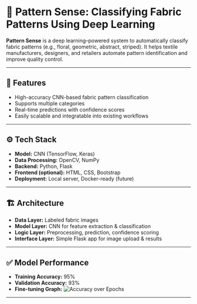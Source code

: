 # 🧵 Pattern Sense: Classifying Fabric Patterns Using Deep Learning

**Pattern Sense** is a deep learning–powered system to automatically classify fabric patterns (e.g., floral, geometric, abstract, striped). It helps textile manufacturers, designers, and retailers automate pattern identification and improve quality control.

---

## 🚀 Features
- High-accuracy CNN-based fabric pattern classification
- Supports multiple categories
- Real-time predictions with confidence scores
- Easily scalable and integratable into existing workflows

---

## ⚙️ Tech Stack
- **Model:** CNN (TensorFlow, Keras)
- **Data Processing:** OpenCV, NumPy
- **Backend:** Python, Flask
- **Frontend (optional):** HTML, CSS, Bootstrap
- **Deployment:** Local server, Docker-ready (future)

---

## 🏗️ Architecture
- **Data Layer:** Labeled fabric images
- **Model Layer:** CNN for feature extraction & classification
- **Logic Layer:** Preprocessing, prediction, confidence scoring
- **Interface Layer:** Simple Flask app for image upload & results

---

## ✅ Model Performance
- **Training Accuracy:** 95%
- **Validation Accuracy:** 93%
- **Fine-tuning Graph:** ![Accuracy over Epochs](./models/model_architecture.png)

---

